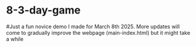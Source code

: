 # 8-3-day-game

#Just a fun novice demo I made for March 8th 2025. More updates will come to gradually improve the webpage (main-index.html) but it might take a while
